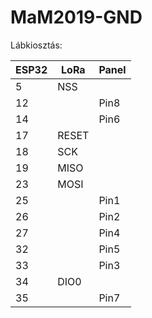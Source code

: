 # MaM2019-GND

Lábkiosztás:

| ESP32 | LoRa  | Panel |
|-------|-------|-------|
| 5     | NSS   |       |
| 12    |       | Pin8  |
| 14    |       | Pin6  |
| 17    | RESET |       |
| 18    | SCK   |       |
| 19    | MISO  |       |
| 23    | MOSI  |       |
| 25    |       | Pin1  |
| 26    |       | Pin2  |
| 27    |       | Pin4  |
| 32    |       | Pin5  |
| 33    |       | Pin3  |
| 34    | DIO0  |       |
| 35    |       | Pin7  |
